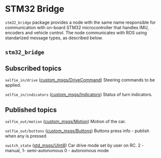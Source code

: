 # STM32 Bridge

`stm32_bridge` package provides a node with the same name responsible for communication with on-board STM32 microcontroller that handles IMU, encoders and vehicle control. The node communicates with ROS using standarized message types, as described below.

## `stm32_bridge`

## Subscribed topics

`selfie_in/drive` ([custom_msgs/DriveCommand](./../../Shared/custom_msgs/msg/DriveCommand.msg))
Steering commands to be applied.

`selfie_in/indicators` ([custom_msgs/Indicators](./../../Shared/custom_msgs/msg/Indicators.msg))
Status of turn indicators.

## Published topics

`selfie_out/motion` ([custom_msgs/Motion](./../../Shared/custom_msgs/msg/Motion.msg))
Motion of the car.

`selfie_out/buttons` ([custom_msgs/Buttons](./../../Shared/custom_msgs/msg/Buttons.msg))
Buttons press info - publish when any is pressed

`switch_state` ([std_msgs/UInt8](http://docs.ros.org/api/std_msgs/html/msg/UInt8.html))
Car drive mode set by user on RC.
2 - manual, 1- semi-autonomous 0 - autonomous mode
